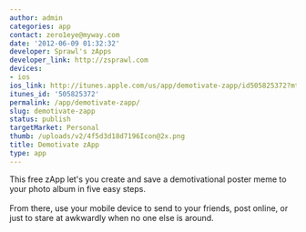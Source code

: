 ```yaml
---
author: admin
categories: app
contact: zero1eye@myway.com
date: '2012-06-09 01:32:32'
developer: Sprawl's zApps
developer_link: http://zsprawl.com
devices: 
- ios
ios_link: http://itunes.apple.com/us/app/demotivate-zapp/id505825372?mt=8%26ign-mpt=uo%3D4
itunes_id: '505825372'
permalink: /app/demotivate-zapp/
slug: demotivate-zapp
status: publish
targetMarket: Personal
thumb: /uploads/v2/4f5d3d18d7196Icon@2x.png
title: Demotivate zApp
type: app
---
```


This free zApp let's you create and save a demotivational poster meme to your photo album in five easy steps.<br />
<br />
From there, use your mobile device to send to your friends, post online, or just to stare at awkwardly when no one else is around.